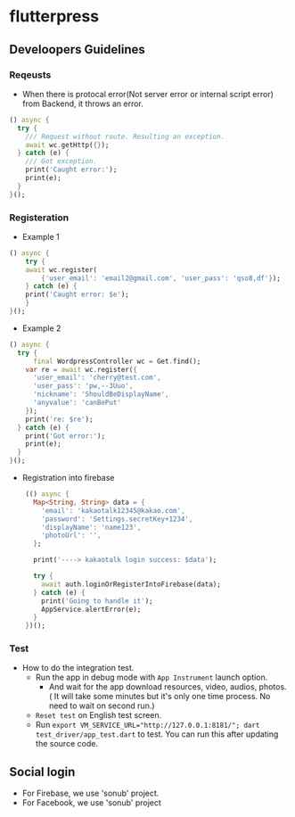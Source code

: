 # flutterpress

## Develoopers Guidelines

### Reqeusts

* When there is protocal error(Not server error or internal script error) from Backend, it throws an error.

```dart
() async {
  try {
    /// Request without route. Resulting an exception.
    await wc.getHttp({});
  } catch (e) {
    /// Got exception.
    print('Caught error:');
    print(e);
  }
}();
```

### Registeration

* Example 1

```dart
() async {
    try {
    await wc.register(
        {'user_email': 'email2@gmail.com', 'user_pass': 'qso8,df'});
    } catch (e) {
    print('Caught error: $e');
    }
}();
```

* Example 2

```dart
() async {
  try {
      final WordpressController wc = Get.find();
    var re = await wc.register({
      'user_email': 'cherry@test.com',
      'user_pass': 'pw,--3Uuo',
      'nickname': 'ShouldBeDisplayName',
      'anyvalue': 'canBePut'
    });
    print('re: $re');
  } catch (e) {
    print('Got error:');
    print(e);
  }
}();
```

* Registration into firebase

``` dart
    (() async {
      Map<String, String> data = {
        'email': 'kakaotalk12345@kakao.com',
        'password': 'Settings.secretKey+1234',
        'displayName': 'name123',
        'photoUrl': '',
      };

      print('----> kakaotalk login success: $data');

      try {
        await auth.loginOrRegisterIntoFirebase(data);
      } catch (e) {
        print('Going to handle it');
        AppService.alertError(e);
      }
    })();
```

### Test

* How to do the integration test.
  * Run the app in debug mode with `App Instrument` launch option.
    * And wait for the app download resources, video, audios, photos. ( It will take some minutes but it's only one time process. No need to wait on second run.)
  * `Reset test` on English test screen.
  * Run `export VM_SERVICE_URL="http://127.0.0.1:8181/"; dart test_driver/app_test.dart` to test. You can run this after updating the source code.


## Social login

* For Firebase, we use 'sonub' project.
* For Facebook, we use 'sonub' project